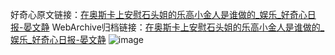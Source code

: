 好奇心原文链接：[在奥斯卡上安慰石头姐的乐高小金人是谁做的_娱乐_好奇心日报-晏文静](https://www.qdaily.com/articles/6956.html)
WebArchive归档链接：[在奥斯卡上安慰石头姐的乐高小金人是谁做的_娱乐_好奇心日报-晏文静](http://web.archive.org/web/20190623171536/https://www.qdaily.com/articles/6956.html)
![image](http://ww3.sinaimg.cn/large/007d5XDply1g3wbb3c9zqj30u02m6b29)